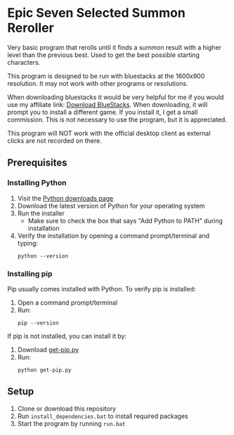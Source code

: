 # Epic Seven Selected Summon Reroller

Very basic program that rerolls until it finds a summon result with a higher level than the previous best. Used to get the best possible starting characters.

This program is designed to be run with bluestacks at the 1600x900 resolution. It may not work with other programs or resolutions.

When downloading bluestacks it would be very helpful for me if you would use my affiliate link: [Download BlueStacks](https://epic7db.com/bluestacks). When downloading, it will prompt you to install a different game. If you install it, I get a small commission. This is not necessary to use the program, but it is appreciated.

This program will NOT work with the official desktop client as external clicks are not recorded on there.

## Prerequisites

### Installing Python

1. Visit the [Python downloads page](https://www.python.org/downloads/)
2. Download the latest version of Python for your operating system
3. Run the installer
   - Make sure to check the box that says "Add Python to PATH" during installation
4. Verify the installation by opening a command prompt/terminal and typing:
   ```
   python --version
   ```

### Installing pip

Pip usually comes installed with Python. To verify pip is installed:
1. Open a command prompt/terminal
2. Run:
   ```
   pip --version
   ```

If pip is not installed, you can install it by:
1. Download [get-pip.py](https://bootstrap.pypa.io/get-pip.py)
2. Run:
   ```
   python get-pip.py
   ```

## Setup

1. Clone or download this repository
2. Run `install_dependencies.bat` to install required packages
3. Start the program by running `run.bat`

